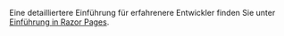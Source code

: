 Eine detailliertere Einführung für erfahrenere Entwickler finden Sie unter [Einführung in Razor Pages](xref:razor-pages/index).
